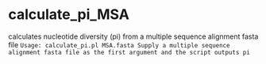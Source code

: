 # calculate_pi_MSA
calculates nucleotide diversity (pi) from a multiple sequence alignment fasta file 
`Usage: calculate_pi.pl MSA.fasta
Supply a multiple sequence alignment fasta file as the first argument and the script outputs pi`
